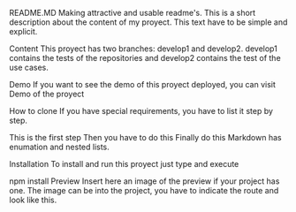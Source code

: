 README.MD
Making attractive and usable readme's. This is a short description about the content of my proyect. This text have to be simple and explicit.

Content
This proyect has two branches: develop1 and develop2. develop1 contains the tests of the repositories and develop2 contains the test of the use cases.

Demo
If you want to see the demo of this proyect deployed, you can visit Demo of the proyect

How to clone
If you have special requirements, you have to list it step by step.

This is the first step
Then you have to do this
Finally do this
Markdown has enumation and nested lists.

Installation
To install and run this proyect just type and execute

npm install
Preview
Insert here an image of the preview if your project has one. The image can be into the project, you have to indicate the route and look like this.

